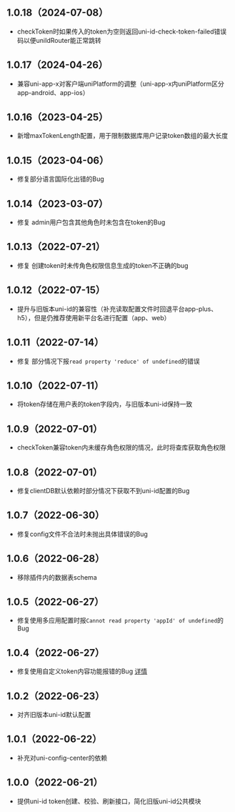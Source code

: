 ## 1.0.18（2024-07-08）

- checkToken时如果传入的token为空则返回uni-id-check-token-failed错误码以便uniIdRouter能正常跳转

## 1.0.17（2024-04-26）

- 兼容uni-app-x对客户端uniPlatform的调整（uni-app-x内uniPlatform区分app-android、app-ios）

## 1.0.16（2023-04-25）

- 新增maxTokenLength配置，用于限制数据库用户记录token数组的最大长度

## 1.0.15（2023-04-06）

- 修复部分语言国际化出错的Bug

## 1.0.14（2023-03-07）

- 修复 admin用户包含其他角色时未包含在token的Bug

## 1.0.13（2022-07-21）

- 修复 创建token时未传角色权限信息生成的token不正确的bug

## 1.0.12（2022-07-15）

- 提升与旧版本uni-id的兼容性（补充读取配置文件时回退平台app-plus、h5），但是仍推荐使用新平台名进行配置（app、web）

## 1.0.11（2022-07-14）

- 修复 部分情况下报`read property 'reduce' of undefined`的错误

## 1.0.10（2022-07-11）

- 将token存储在用户表的token字段内，与旧版本uni-id保持一致

## 1.0.9（2022-07-01）

- checkToken兼容token内未缓存角色权限的情况，此时将查库获取角色权限

## 1.0.8（2022-07-01）

- 修复clientDB默认依赖时部分情况下获取不到uni-id配置的Bug

## 1.0.7（2022-06-30）

- 修复config文件不合法时未抛出具体错误的Bug

## 1.0.6（2022-06-28）

- 移除插件内的数据表schema

## 1.0.5（2022-06-27）

- 修复使用多应用配置时报`Cannot read property 'appId' of undefined`的Bug

## 1.0.4（2022-06-27）

- 修复使用自定义token内容功能报错的Bug [详情](https://ask.dcloud.net.cn/question/147945)

## 1.0.2（2022-06-23）

- 对齐旧版本uni-id默认配置

## 1.0.1（2022-06-22）

- 补充对uni-config-center的依赖

## 1.0.0（2022-06-21）

- 提供uni-id token创建、校验、刷新接口，简化旧版uni-id公共模块
